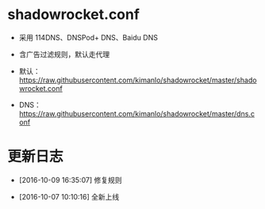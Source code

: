 # shadowrocket.conf

- 采用 114DNS、DNSPod+ DNS、Baidu DNS

- 含广告过滤规则，默认走代理

- 默认：https://raw.githubusercontent.com/kimanlo/shadowrocket/master/shadowrocket.conf

- DNS：https://raw.githubusercontent.com/kimanlo/shadowrocket/master/dns.conf

# 更新日志

- [2016-10-09 16:35:07] 修复规则

- [2016-10-07 10:10:16] 全新上线
